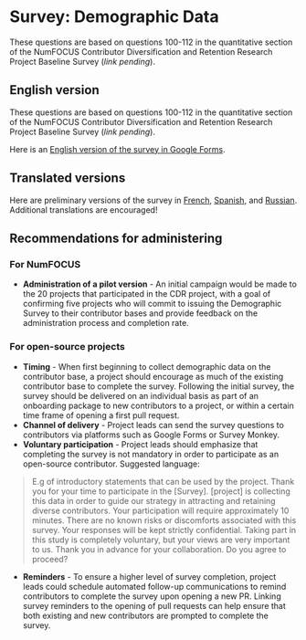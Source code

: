 # Survey: Demographic Data

These questions are based on questions 100-112 in the quantitative section of the NumFOCUS Contributor Diversification and Retention Research Project Baseline Survey (*link pending*).

## English version

These questions are based on questions 100-112 in the quantitative section of the NumFOCUS Contributor Diversification and Retention Research Project Baseline Survey (*link pending*).

Here is an [English version of the survey in Google Forms](https://docs.google.com/document/d/1Lz__kuSaO2YUhRkUtxOX_KnHCi6Vyo-4j7Ftxyrg9ak/edit).

## Translated versions

Here are preliminary versions of the survey in [French](https://docs.google.com/document/d/1i3nV7vXM0M-amqvSnICMu9u6RT_QPF2wYCThLWyIxkI/edit?usp=drive_link), [Spanish](https://docs.google.com/document/d/1FHhpfGxxddIBt_CR8mgOu20_Y0Ca42ByKUr8Zwd-PA4/edit?usp=drive_link), and [Russian](https://docs.google.com/document/d/1hGPxYZGTVLQaiXEHWXG6dFjhOB5oRTmo25sw9lRLDjs/edit?usp=drive_link). Additional translations are encouraged!

## Recommendations for administering

### For NumFOCUS

- **Administration of a pilot version** - An initial campaign would be made to the 20 projects that participated in the CDR project, with a goal of confirming five projects who will commit to issuing the Demographic Survey to their contributor bases and provide feedback on the administration process and completion rate.

### For open-source projects

- **Timing** - When first beginning to collect demographic data on the contributor base, a project should encourage as much of the existing contributor base to complete the survey. Following the initial survey, the survey should be delivered on an individual basis as part of an onboarding package to new contributors to a project, or within a certain time frame of opening a first pull request.
- **Channel of delivery** - Project leads can send the survey questions to contributors via platforms such as Google Forms or Survey Monkey.
- **Voluntary participation** - Project leads should emphasize that completing the survey is not mandatory in order to participate as an open-source contributor. Suggested language:

>E.g of introductory statements that can be used by the project. Thank you for your time to participate in the [Survey]. [project] is collecting this data in order to guide our strategy in attracting and retaining diverse contributors. Your participation will require approximately 10 minutes. There are no known risks or discomforts associated with this survey. Your responses will be kept strictly confidential. Taking part in this study is completely voluntary, but your views are very important to us. Thank you in advance for your collaboration. Do you agree to proceed?

- **Reminders** - To ensure a higher level of survey completion, project leads could schedule automated follow-up communications to remind contributors to complete the survey upon opening a new PR. Linking survey reminders to the opening of pull requests can help ensure that both existing and new contributors are prompted to complete the survey.
